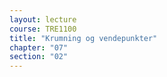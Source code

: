 ```yaml
---
layout: lecture
course: TRE1100
title: "Krumning og vendepunkter"
chapter: "07"
section: "02"
---
```

